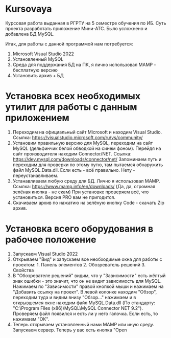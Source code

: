 # Kursovaya
Курсовая работа выданная в РГРТУ на 5 семестре обучения по ИБ. Суть проекта разработать приложение Мини-АТС. Было усложнено и добавлена БД MySQL.

Итак, для работы с данной программой нам потребуется:
1. Microsoft Visual Studio 2022
2. Установленный MySQL
3. Среда для поддержания БД на ПК, я лично использовал MAMP - бесплатную версию
4. Установить архив + БД

# Установка всех необходимых утилит для работы с данным приложением
1. Переходим на официальный сайт Microsoft и находим Visual Studio. Ссылка: https://visualstudio.microsoft.com/ru/vs/community/
2. Установим правильную версию для MySQL, переходим на сайт MySQL (дельфинчик белой обводкой на синем фоном). Перейдя на сайт производителя находим Connector/NET. Ссылка: https://dev.mysql.com/downloads/connector/net/
Запоминаем путь и переходим для проверки по этому путю, там пытаемся обнаружить файл MySQL.Data.dll. Если есть - всё правильно. Нету - переустанавливаем.
3. Устанавливаем любую среду для БД. Лично я использовал MAMP. Ссылка: https://www.mamp.info/en/downloads/  (Да, да, огромная зелёная кнопка - не скам)
При установке проверяем всё, что установиться. Версия PRO вам не пригодится.
4. Скачиваем архив по нажатию на зелёную кнопку Code - скачать Zip архив.

# Установка всего оборудования в рабочее положение
1. Запускаем Visual Studio 2022
2. Открываем "Вид" и запускаем все необходимые окна для работы с проектом: 1. Панель элементов 2. Обозреватель решений 3. Свойства
3. В "Обозревателе решений" видим, что у "Зависимости" есть жёлтый знак ошибки - это значит, что он не видит зависимость для MySQL. Нажимаем по "Зависимости" правой кнопкой мыши и нажимаем на "Добавить ссылку на проект". В левой колонке находим "Обзор", переходим туда и видим внизу "Обзор..." нажимаем и в открывшемся окне находим файл MySQL.Data.dll (По стандарту: "C:\Program Files (x86)\MySQL\MySQL Connector NET 9.2"). Проверяем файл появился и есть ли у него галочка. Если есть, то нажимаем "ОК".
4. Теперь открываем установленный нами MAMP или иную среду. Запускаем сервер. Теперь у вас есть кнопка "Open
